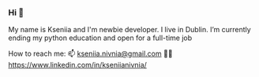 ### Hi 👋

My name is Kseniia and I'm newbie developer. I live in Dublin. I’m currently ending my python education and open for a full-time job

How to reach me: 📫 kseniia.nivnia@gmail.com  👩‍💻 https://www.linkedin.com/in/kseniianivnia/

